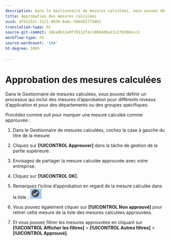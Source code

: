 ```yaml
---
description: Dans le Gestionnaire de mesures calculées, vous pouvez définir un processus qui inclut des mesures d’approbation pour différents niveaux d’application et pour des départements ou des groupes spécifiques.
title: Approbation des mesures calculées
uuid: df51252c-3121-4030-8a8c-566d557f28b2
translation-type: ht
source-git-commit: 16ba0b12e0f70112f4c10804d0a13c278388ecc2
workflow-type: ht
source-wordcount: '144'
ht-degree: 100%

---
```



# Approbation des mesures calculées

Dans le Gestionnaire de mesures calculées, vous pouvez définir un processus qui inclut des mesures d’approbation pour différents niveaux d’application et pour des départements ou des groupes spécifiques.

Procédez comme suit pour marquer une mesure calculée comme approuvée :

1. Dans le Gestionnaire de mesures calculées, cochez la case à gauche du titre de la mesure.
1. Cliquez sur **[!UICONTROL Approuver]** dans la tâche de gestion de la partie supérieure.
1. Envisagez de partager la mesure calculée approuvée avec votre entreprise.
1. Cliquez sur **[!UICONTROL OK]**.
1. Remarquez l’icône d’approbation en regard de la mesure calculée dans la liste : ![](assets/cm_approve_icon.png)

1. Vous pouvez également cliquer sur **[!UICONTROL Non approuvé]** pour retirer cette mesure de la liste des mesures calculées approuvées.
1. Et vous pouvez filtrer les mesures approuvées en cliquant sur **[!UICONTROL Afficher les filtres]** > **[!UICONTROL Autres filtres]** > **[!UICONTROL Approuvé]**.

